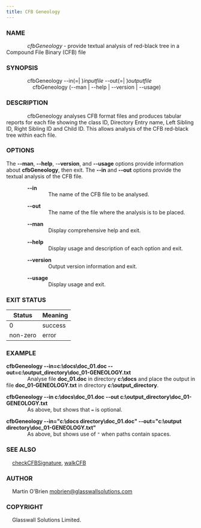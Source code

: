 ```yaml
---
title: CFB Geneology
---
```


### **NAME**
&emsp;&emsp;&emsp;&emsp;*cfbGeneology* - provide textual analysis of red-black tree in a Compound File Binary (CFB) file

### **SYNOPSIS**
&emsp;&emsp;&emsp;&emsp;cfbGeneology --in(=| )*inputfile* --out(=| )*outputfile*  
&emsp;&emsp;&emsp;&emsp;&emsp;cfbGeneology (--man | --help | --version | --usage)

### **DESCRIPTION**
&emsp;&emsp;&emsp;&emsp;cfbGeneology analyses CFB format files and produces tabular reports for each file showing the class ID, Directory Entry name, Left Sibling ID, Right Sibling ID and Child ID. This allows analysis of the CFB red-black tree within each file.

### **OPTIONS**

The **--man**, **--help**, -**-version**, and **--usage** options provide information about **cfbGeneology**, then exit. The **--in** and **--out** options provide the textual analysis of the CFB file.

&emsp;&emsp;&emsp;&emsp;**--in**  
&emsp;&emsp;&emsp;&emsp;&emsp;&emsp;&emsp;&emsp;The name of the CFB file to be analysed.

&emsp;&emsp;&emsp;&emsp;**--out**  
&emsp;&emsp;&emsp;&emsp;&emsp;&emsp;&emsp;&emsp;The name of the file where the analysis is to be placed.

&emsp;&emsp;&emsp;&emsp;**--man**  
&emsp;&emsp;&emsp;&emsp;&emsp;&emsp;&emsp;&emsp;Display comprehensive help and exit.

&emsp;&emsp;&emsp;&emsp;**--help**  
&emsp;&emsp;&emsp;&emsp;&emsp;&emsp;&emsp;&emsp;Display usage and description of each option and exit.

&emsp;&emsp;&emsp;&emsp;**--version**  
&emsp;&emsp;&emsp;&emsp;&emsp;&emsp;&emsp;&emsp;Output version information and exit.

&emsp;&emsp;&emsp;&emsp;**--usage**  
&emsp;&emsp;&emsp;&emsp;&emsp;&emsp;&emsp;&emsp;Display usage and exit.

### **EXIT STATUS**  

| Status|Meaning
| ---|---
|0| success  
|non-zero|   error


### **EXAMPLE**
**cfbGeneology --in=c:\docs\doc_01.doc  --out=c:\output_directory\doc_01-GENEOLOGY.txt**  
&emsp;&emsp;&emsp;&emsp;Analyse file **doc_01.doc** in directory **c:\docs** and place the output in file **doc_01-GENEOLOGY.txt** in directory **c:\output_directory**.  

**cfbGeneology --in c:\docs\doc_01.doc --out c:\output_directory\doc_01-GENEOLOGY.txt**  
&emsp;&emsp;&emsp;&emsp;As above, but shows that `=` is optional.   

**cfbGeneology --in="c:\docs directory\doc_01.doc" --out="c:\output directory\doc_01-GENEOLOGY.txt"**  
&emsp;&emsp;&emsp;&emsp;As above, but shows use of `"` when paths contain spaces.

### **SEE ALSO**
&nbsp;&nbsp;&nbsp;&nbsp;[checkCFBSignature](CheckCFBSignature), [walkCFB](WalkCFB)

### **AUTHOR**
&nbsp;&nbsp;&nbsp;&nbsp;Martin O'Brien mobrien@glasswallsolutions.com

### **COPYRIGHT**
&nbsp;&nbsp;&nbsp;&nbsp;Glasswall Solutions Limited.